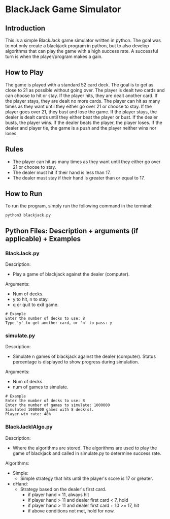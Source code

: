 # BlackJack Game Simulator
## Introduction
This is a simple BlackJack game simulator written in python. The goal was to not only create a blackjack program in python, but to also develop algorithms that can play the game with a high success rate. A successful turn is when the player/program makes a gain. 

## How to Play
The game is played with a standard 52 card deck. The goal is to get as close to 21 as possible without going over. The player is dealt two cards and can choose to hit or stay. If the player hits, they are dealt another card. If the player stays, they are dealt no more cards. The player can hit as many times as they want until they either go over 21 or choose to stay. If the player goes over 21, they bust and lose the game. If the player stays, the dealer is dealt cards until they either beat the player or bust. If the dealer busts, the player wins. If the dealer beats the player, the player loses. If the dealer and player tie, the game is a push and the player neither wins nor loses.

## Rules
- The player can hit as many times as they want until they either go over 21 or choose to stay.
- The dealer must hit if their hand is less than 17.
- The dealer must stay if their hand is greater than or equal to 17.

## How to Run
To run the program, simply run the following command in the terminal:
```
python3 blackjack.py
```

## Python Files: Description + arguments (if applicable) + Examples
### BlackJack.py
Description: 
- Play a game of blackjack against the dealer (computer).

Arguments:
- Num of decks.
- y to hit, n to stay.
- q or quit to exit game.

```
# Example
Enter the number of decks to use: 8
Type 'y' to get another card, or 'n' to pass: y

```

### simulate.py
Description: 
- Simulate n games of blackjack against the dealer (computer). Status percentage is displayed to show progress during simulation.

Arguments:
- Num of decks.
- num of games to simulate.

```
# Example
Enter the number of decks to use: 8
Enter the number of games to simulate: 1000000
Simulated 1000000 games with 8 deck(s).
Player win rate: 48%
```

### BlackJacklAlgo.py
Description:
- Where the algorithms are stored. The algorithms are used to play the game of blackjack and called in simulate.py to determine success rate.

Algorithms:
- Simple:
    - Simple strategy that hits until the player's score is 17 or greater.
- dHand:
    - Strategy based on the dealer's first card.
        - if player hand < 11, always hit
        - if player hand > 11 and dealer first card < 7, hold
        - if player hand > 11 and dealer first card + 10 >= 17, hit
        - if above conditions not met, hold for now.